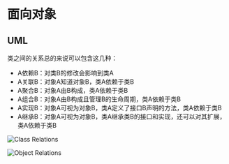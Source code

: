 # 面向对象

## UML

类之间的关系总的来说可以包含这几种：

* A依赖B：对类B的修改会影响到类A
* A关联B：对象A知道对象B，类A依赖于类B
* A聚合B：对象A由B构成，类A依赖于类B
* A组合B：对象A由B构成且管理B的生命周期，类A依赖于类B
* A实现B：对象A可视为对象B，类A定义了接口B声明的方法，类A依赖于类B
* A继承B：对象A可视为对象B，类A继承类B的接口和实现，还可以对其扩展，类A依赖于类B

![Class Relations](https://mgear-image.oss-cn-shanghai.aliyuncs.com/image/other/b3612320-5822-48fc-8041-ead5c269f8e5.svg)

![Object Relations](https://mgear-image.oss-cn-shanghai.aliyuncs.com/image/other/cff33e77-e9aa-48eb-ae0d-01dd1561abd0.svg)
